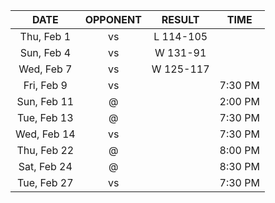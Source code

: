 |    DATE     |          OPPONENT           |  RESULT   |  TIME   |
|:-----------:|:---------------------------:|:---------:|:-------:|
| Thu, Feb 1  |      vs [](/r/lakers)       | L 114-105 |         |
| Sun, Feb 4  | vs [](/r/memphisgrizzlies)  | W 131-91  |         |
| Wed, Feb 7  |   vs [](/r/atlantahawks)    | W 125-117 |         |
| Fri, Feb 9  | vs [](/r/washingtonwizards) |           | 7:30 PM |
| Sun, Feb 11 |        @ [](/r/heat)        |           | 2:00 PM |
| Tue, Feb 13 |       @ [](/r/gonets)       |           | 7:30 PM |
| Wed, Feb 14 |      vs [](/r/gonets)       |           | 7:30 PM |
| Thu, Feb 22 |    @ [](/r/chicagobulls)    |           | 8:00 PM |
| Sat, Feb 24 |      @ [](/r/nyknicks)      |           | 8:30 PM |
| Tue, Feb 27 |      vs [](/r/sixers)       |           | 7:30 PM |